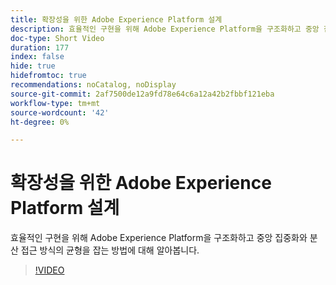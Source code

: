 ```yaml
---
title: 확장성을 위한 Adobe Experience Platform 설계
description: 효율적인 구현을 위해 Adobe Experience Platform을 구조화하고 중앙 집중화와 분산 접근 방식의 균형을 잡는 방법에 대해 알아봅니다.
doc-type: Short Video
duration: 177
index: false
hide: true
hidefromtoc: true
recommendations: noCatalog, noDisplay
source-git-commit: 2af7500de12a9fd78e64c6a12a42b2fbbf121eba
workflow-type: tm+mt
source-wordcount: '42'
ht-degree: 0%

---
```



# 확장성을 위한 Adobe Experience Platform 설계

효율적인 구현을 위해 Adobe Experience Platform을 구조화하고 중앙 집중화와 분산 접근 방식의 균형을 잡는 방법에 대해 알아봅니다.

<!-- 62_S601_3442532_176_architecting-adobe-experience-platform-for-scalability -->
>[!VIDEO](https://video.tv.adobe.com/v/3458321/?learn=on&enablevpops=true)
